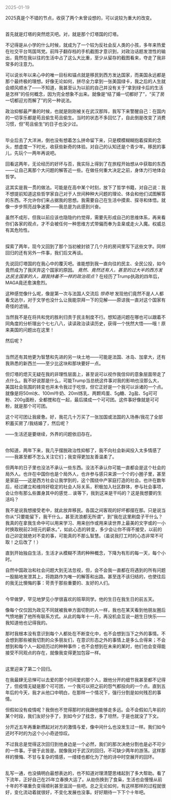 
<span style="color: gray;">2025-01-19</span>

2025真是个不错的节点，收获了两个未曾设想的，可以说较为重大的改变。
<br>
<br>

首先就是灯塔的突然熄灭吧。对，就是那个灯塔国的灯塔。

不记得是从小学的什么时候，就成为了一个较为反社会反人类的小孩，多年来热爱在社交平台骂国骂党。前阵子翻存档的手机截图才意识到，对政治话题发泄性的输出，竟然在我以往的生活中占了这么大比重，至少从留存的截图看来，夺走了我非常多的注意力。

可以说长年以来心中的唯一目标和锚点就是移民到西方发达国家，而美国永远都是那个最终极的理想。好像无论如何，拼尽全力拿到一张美国绿卡，我之后的人生就会顺风顺水了——不知道，我甚至认为以前的自己并没有关于“拿到绿卡后的生活是怎样”的任何概念，因为完全想象不出来。就像是“结了婚一切都好了”，“买了房一切都迎刃而解了”的另一种说法。

政治抑郁最严重的时候，也就是刚刚被关在武汉那阵，我写下来警醒自己：在国内的一切享乐都是苟且偷生苟且偷生。当时的状态不多回忆了，自此倒是改变了消费习惯，但”苟且偷生”的日子也没少过。
<br>
<br>

毕业后去了大洋洲，倒也没有想着怎么拼命留下来，只是模模糊糊抱着探索的念头，想虚度一下时光，收获些新奇的体验。对自己的认知还是个青少年。移民的事儿，先玩个一两年再说吧。

回看这两年，无论经历的好坏与否，我实际上得到了在旅程开始想从中获取的东西——让自己离那个大问题的解答近一些。在做任何重大决定之前，身体力行地体会哲学。

这其实是我一贯的做法。可能是在高中某个时刻，放下了哲学书籍，对自己说：我不想提前知道这些哲学家自己对于人世间种种大问题的理论、体会和他们试图解答的东西。不允许你们来占据我的思想。我需要自己在生活中摸索、探寻和体悟。就像一步步照亮战争迷雾——我总是为此感到兴奋。

虽然不成形，但我以前应该也隐隐约约觉得，需要先形成自己的思维体系，再来看你们各家的观点，才不会被任何一种思维方式带偏而奉为圭臬或走火入魔。权威总有其危险性。
<br>
<br>

探索了两年，现今又回到了那个当初被封锁了几个月的房间里写下这些文字。同样回归的还有另外一件事，我们后文再谈。

先说回灯塔国的在我心中的覆灭吧。谁能想到我一直向往的民主、全民公投，如今竟然成为了我厌弃这个国家的原因。 *竟然、竟然还有人，甚至的过大半的西方发达民主国家的人，跟我持着不一样的政治观点* ?  在经历了Trump执政的四年后，MAGA竟还愈演愈烈。

这种感觉像什么呢，像是第一次与法国人交流后 *惊奇地* 发现他们竟然不是人人都看戈达尔，对于文学也没什么让我能崇拜一下的见解——原谅我一直对这个国家有奇怪的滤镜。

当然我不是在将共和党的胜利归责于民主制度不行。想知道问题在哪也可以跟着不同角度的分析理出个七七八八，读读政治读读历史，获得一个恍然大悟——哦！原来美国的问题出在这里！

然后呢？
<br>
<br>

当然还有其他更为智慧和先进的另一块土地——可能是法国、冰岛、加拿大，还有我熟悉的新西兰——至少比这块和那块要好一点。

但灯塔的熄灭无疑在我的非理性层面上，甚至说可以视作我信仰的意象层面带走了点什么。我不好说那是什么，可能Trump当总统这件事对我的影响也没那么大，美国社会氛围的转变也并未令我过于吃惊，但它正好是一个我可以诉诸的一个点。就像是将50ml水、100ml牛奶、20ml炼乳、两颗鸡蛋、5g糖、2g盐、5g可可粉、200g面粉，全都搅和在一起，最后揉成一个可可团。这件事好像就是可可粉，就是那个可可团。

这个可可团让我疲惫。好，我花几十万买了一张加国或法国的入场券/我花了全部积蓄买房了/我结婚了，然后呢？

——生活还是要继续，外界的问题依旧存在。
<br>
<br>

你知道，两年下来，我几乎摆脱政治性抑郁了，我不向社会新闻投入太多情感了——我甚至都不怎么关注它们；我变得更加友善温柔了。

但两年的日子里也没法不承认一些东西。没法不承认你可能一直都会是这个社会的局外人。也许在中国你也是个局外人，也许参与感只来源一个个的小圈子里，甚至是家庭——这是西方社会让我学到的，这个围绕中产家庭打造的社会。也许在数年后，经过建立和维持好稳定的社会人际关系，积极加入社区群体，参与社会事项，会让你有那么些置身其中的感觉… 诶等下，我到这来是干吗的？这是我想要的生活吗？

我不是说我想接受老中，就此放弃移民。各国之间客观的好坏都摆在那。只是说当你从“只要能留下，我干什么，甚至流浪都无所谓”，到“我在这里刷盘子干什么？我真的在拿我生命中可以用来学习、用来创作或用来读世界上最美的文字或的一小时换取税前23纽元的薪水。”，如此心态的转变，多少会让你不得不接受，以前的自己卯定就绝对不变的事，可能真的不那么智慧。（虽说我打工时的心态非常不可取！之后改了！）

直到开始独自生活，生活才从模糊不清的种种概念，下降为有形的每一天，每个小时。

自然中国政治和社会问题大到无法忽视，但，会不会我一直都在将遇到的所有问题一股脑地发泄其上，将跑路作为唯一的解答和出路。甚至连不该归结的，也使往后的我无比懊悔的事：苛责于那些重要的、友好的人们。
<br>
<br>

今早做梦，罕见地梦见小学很喜欢的班草同学。他的生日在我生日的前五天。

像每个仅仅因为政见不同就被我单方面切割的人一样，我也在某天看到他朋友圈后气愤地删了他所有联系方式。从此的每年十一月，再没机会互说一趟生日快乐——我知道他也记得我的。

那时我根本没有意识到每个人都处在不断变化中，也不会想到当下之外的事情。不会想到那些被我切割的众多朋友们，在意识形态之外的事情上是多么合得来；不会想到和每个人一起经历过的种种事件；也不会想到在未来的某时，他们也会变得能接受不同观点的存在，就像我变得更加包容一样。
<br>
<br>

这里迎来了第二个回归。

在我最肆无忌惮可以去爱的那个时间爱的那个人，跟他分开的细节我甚至都不记得了，但疫情无疑是那个可可团，一个我可以把之前的怨气都投向的一个点。直到五年后的今天，我才从他口中明白，在那样一个情况下，强行分割是如何残忍的事情。

但假如没有疫情呢？我倒也不觉得那时的我跟他能够走多远。会不会假如几年前的某个时段，我们友好分手了，到如今少了挂念，多了坦然，于是也就没了下文。

分开近五年再重新燃起对对方的激情与爱，像中间什么也没发生过一样。我们如今还时不时的为这个小小奇迹惊叹。

不过我总是觉得这次回归到他身边是一个必然，我们的那次决绝分割也是必不可少的一件事。于彼于此皆是。就像我对于武汉的回归，不可缺少两年的游荡。这样那样的懊悔、不甘与复杂的情感，一缕缕也都化为了他的诗中时空展开的回环。
<br>
<br>

乱写一通，也没搞明白最想表达的，也不知道对理清楚思绪起到了多大帮助。看了下流年，正好自己在25年立春换大运了。从劫伤换到了食枭，生活也会慢慢从前十年的不堪重负变得顺利甚至滋润一些吧。总之无论如何，有这样那样的过程就很好，变化流动着就很好，不变化发展也没事。好好期待一下下个十年吧。